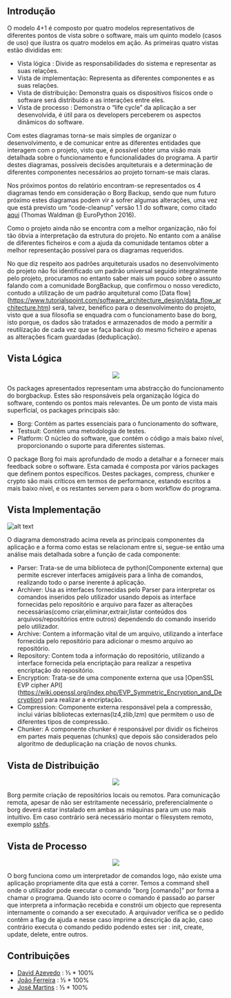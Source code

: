## Introdução

O modelo 4+1 é composto por quatro modelos representativos de diferentes pontos de vista sobre o software, mais um quinto modelo (casos de uso) que ilustra os quatro modelos em ação. As primeiras quatro vistas estão divididas em:
* Vista lógica : Divide as responsabilidades do sistema e representar as suas relações.
* Vista de implementação: Representa as diferentes componentes e as suas relações.
* Vista de distribuição: Demonstra quais os dispositivos físicos onde o software será distribuído e as interações entre eles.
* Vista de processo : Demonstra o “life cycle” da aplicação a ser desenvolvida, é útil para os developers perceberem os aspectos dinâmicos do software.

Com estes diagramas torna-se mais simples de organizar o desenvolvimento, e de comunicar entre as diferentes entidades que interagem com o projeto, visto que, é possível obter uma visão mais detalhada sobre o funcionamento e funcionalidades do programa. A partir destes diagramas, possíveis decisões arquiteturais e a determinação de diferentes componentes necessários ao projeto tornam-se mais claras.

Nos próximos pontos do relatório encontram-se representados  os 4 diagramas tendo em consideração o Borg Backup, sendo que num futuro próximo estes diagramas podem vir a sofrer algumas alterações, uma vez que está previsto um “code-cleanup” versão 1.1 do software, como citado [aqui](http://slides.com/thomaswaldmann/borg-lt-ep2016#/6) (Thomas Waldman @ EuroPython 2016). 


Como o projeto ainda não se encontra com a melhor organização, não foi tão óbvia a interpretação da estrutura do projeto. No entanto com a análise de diferentes ficheiros e com a ajuda da comunidade tentamos obter a melhor representação possível para os diagramas requeridos. 


No que diz respeito aos padrões arquiteturais usados no desenvolvimento do projeto não foi identificado um padrão universal seguido integralmente pelo projeto, procuramos no entanto saber mais um pouco sobre o assunto falando com a comunidade BorgBackup, que confirmou o nosso veredicto, contudo a utilização de um padrão arquitetural como [Data flow] (https://www.tutorialspoint.com/software_architecture_design/data_flow_architecture.htm) será, talvez, benéfico para o desenvolvimento do projeto, visto que a sua filosofia se enquadra com o funcionamento base do borg, isto porque, os dados são tratados e armazenados de modo a permitir a reutilização de cada vez que se faça backup do mesmo ficheiro e apenas as alterações ficam guardadas (deduplicação). 

## Vista Lógica

<p align="center">
<img  src ="resources/logicalView.png" />
</p>

Os packages apresentados representam uma abstracção do funcionamento do borgbackup. Estes são responsáveis pela organização lógica do software, contendo os pontos mais relevantes.
De um ponto de vista mais superficial, os packages principais são:
* Borg: Contém as partes essenciais para o funcionamento do software,
* Testsuit: Contém uma metodologia de testes.
* Platform: O núcleo do software, que contém o código a mais baixo nível, proporcionando o suporte para diferentes sistemas.

O package Borg foi mais aprofundado de modo a detalhar e a fornecer mais feedback sobre o software. Esta camada é composta por vários packages que definem pontos específicos.
Destes packages, compress, chunker e crypto são mais críticos em termos de performance, estando escritos a mais baixo nível, e os restantes servem para o bom workflow do programa.

## Vista Implementação

![alt text](resources/DevelopmentView.png)


O diagrama demonstrado acima revela as principais componentes da aplicação e a forma como estas se relacionam entre si, segue-se então uma análise mais detalhada sobre a função de cada componente:
* Parser:   Trata-se de uma biblioteca de python(Componente externa) que permite escrever interfaces amigáveis para a linha de comandos, realizando todo o parse inerente á aplicação.
* Archiver: Usa as interfaces fornecidas pelo Parser para interpretar os comandos inseridos pelo utilizador usando depois as interface fornecidas pelo repositório e arquivo para fazer as alterações necessárias(como criar,eliminar,extrair,listar conteúdos dos arquivos/repositórios entre outros) dependendo do comando inserido pelo utilizador. 
* Archive: Contem a informação vital de um arquivo, utilizando a interface fornecida pelo repositório para adicionar o mesmo arquivo ao repositório.
* Repository: Contem toda a informação do repositório, utilizando a interface fornecida pela encriptação para realizar a respetiva encriptação do repositório.
* Encryption: Trata-se de uma componente externa que usa [OpenSSL EVP cipher API] (https://wiki.openssl.org/index.php/EVP_Symmetric_Encryption_and_Decryption) para realizar a encriptação.
* Compression:  Componente externa responsável pela a compressão, inclui várias bibliotecas externas(lz4,zlib,lzm)  que permitem o uso de diferentes tipos de compressão.
* Chunker: A componente chunker é responsável por dividir os ficheiros em partes mais pequenas (chunks) que depois são considerados pelo algoritmo de deduplicação na criação de novos chunks.


## Vista de Distribuição

<p align="center">
<img  src ="resources/Deployment_View.png" />
</p>

Borg permite criação de repositórios locais ou remotos.
Para comunicação remota, apesar de não ser estritamente necessário, preferencialmente o borg deverá estar instalado em ambas as máquinas para um uso mais intuitivo. Em caso contrário será necessário montar o filesystem  remoto, exemplo [sshfs](http://borgbackup.readthedocs.io/en/stable/quickstart.html?highlight=sshfs#remote-repositories).

## Vista de Processo

<p align="center">
<img  src ="resources/Procces_View.png" />
</p>

O borg funciona como um interpretador de comandos logo, não existe uma aplicação propriamente dita que está a correr. Temos a command shell onde o utilizador pode executar o comando "borg [comando]" por forma a chamar o programa. Quando isto ocorre o comando é passado ao parser que interpreta a informação recebida e constrói um objecto que representa internamente o comando a ser executado. A arquivador verifica se o pedido contêm a flag de ajuda e nesse caso imprime a descrição da ação, caso contrário executa o comando pedido podendo estes ser : init, create, update, delete, entre outros.

## Contribuições

* [David Azevedo](https://github.com/PeaceOff) : ⅓ * 100%
* [João Ferreira](https://github.com/joaocsf) : ⅓ * 100%
* [José Martins](https://github.com/JoseLuisMartins) : ⅓ * 100%
